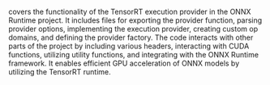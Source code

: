 covers the functionality of the TensorRT execution provider in the ONNX Runtime project. It includes files for exporting the provider function, parsing provider options, implementing the execution provider, creating custom op domains, and defining the provider factory. The code interacts with other parts of the project by including various headers, interacting with CUDA functions, utilizing utility functions, and integrating with the ONNX Runtime framework. It enables efficient GPU acceleration of ONNX models by utilizing the TensorRT runtime.